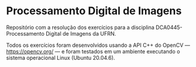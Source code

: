 # Processamento Digital de Imagens

Repositório com a resolução dos exercícios para a disciplina DCA0445-Processamento Digital de Imagens da UFRN. 

Todos os exercícios foram desenvolvidos usando a API C++ do OpenCV — https://opencv.org/ — e foram testados em um ambiente executando o sistema operacional Linux (Ubuntu 20.04.6).

